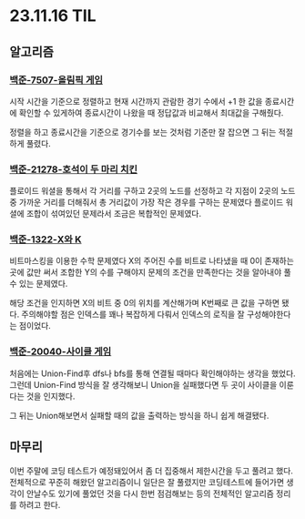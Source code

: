 # 23.11.16 TIL

## 알고리즘

### [백준-7507-올림픽 게임 ](https://www.acmicpc.net/problem/7507)

시작 시간을 기준으로 정렬하고 현재 시간까지 관람한 경기 수에서 +1 한 값을 종료시간에 확인할 수 있게하여 종료시간이 나왔을 때 정답값과 비교해서 최대값을 구해줬다.

정렬을 하고 종료시간을 기준으로 경기수를 보는 것처럼 기준만 잘 잡으면 그 뒤는 적절하게 풀렸다.

### [백준-21278-호석이 두 마리 치킨](https://www.acmicpc.net/problem/21278)

플로이드 워셜을 통해서 각 거리를 구하고 2곳의 노드를 선정하고 각 지점이 2곳의 노드 중 가까운 거리를 더해줘서 총 거리값이 가장 작은 경우를 구하는 문제였다 플로이드 워셜에 조합이 섞여있던 문제라서 조금은 복합적인 문제였다.

### [백준-1322-X와 K](https://www.acmicpc.net/problem/1322)

비트마스킹을 이용한 수학 문제였다 X의 주어진 수를 비트로 나타냈을 때 0이 존재하는 곳에 값만 써서 조합한 Y의 수를 구해야지 문제의 조건을 만족한다는 것을 알아내야 풀 수 있는 문제였다.

해당 조건을 인지하면 X의 비트 중 0의 위치를 계산해가며 K번째로 큰 값을 구하면 됐다. 주의해야할 점은 인덱스를 꽤나 복잡하게 다뤄서 인덱스의 로직을 잘 구성해야한다는 점이었다.

### [백준-20040-사이클 게임](https://www.acmicpc.net/problem/20040)

처음에는 Union-Find후 dfs나 bfs를 통해 연결될 때마다 확인해야하는 생각을 했었다.<br>
그런데 Union-Find 방식을 잘 생각해보니 Union을 실패했다면 두 곳이 사이클을 이룬다는 것을 인지했다.

그 뒤는 Union해보면서 실패할 때의 값을 출력하는 방식을 하니 쉽게 해결됐다.

## 마무리

이번 주말에 코딩 테스트가 예정돼있어서 좀 더 집중해서 제한시간을 두고 풀려고 했다. 전체적으로 꾸준히 해왔던 알고리즘이니 일단은 잘 풀렸지만 코딩테스트에 들어가면 생각이 안날수도 있기에 풀었던 것을 다시 한번 점검해보는 등의 전체적인 알고리즘 정리를 하려고 한다.

